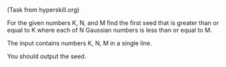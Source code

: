 (Task from hyperskill.org)

For the given numbers K, N, and M find the first seed that is greater than or equal to K where each of N Gaussian numbers is less than or equal to M.

The input contains numbers K, N, M in a single line.

You should output the seed.
